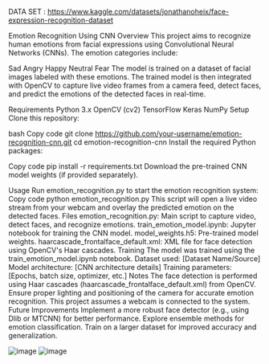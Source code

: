 DATA SET : https://www.kaggle.com/datasets/jonathanoheix/face-expression-recognition-dataset

Emotion Recognition Using CNN
Overview
This project aims to recognize human emotions from facial expressions using Convolutional Neural Networks (CNNs). The emotion categories include:

Sad
Angry
Happy
Neutral
Fear
The model is trained on a dataset of facial images labeled with these emotions. The trained model is then integrated with OpenCV to capture live video frames from a camera feed, detect faces, and predict the emotions of the detected faces in real-time.

Requirements
Python 3.x
OpenCV (cv2)
TensorFlow
Keras
NumPy
Setup
Clone this repository:

bash
Copy code
git clone https://github.com/your-username/emotion-recognition-cnn.git
cd emotion-recognition-cnn
Install the required Python packages:

Copy code
pip install -r requirements.txt
Download the pre-trained CNN model weights (if provided separately).

Usage
Run emotion_recognition.py to start the emotion recognition system:
Copy code
python emotion_recognition.py
This script will open a live video stream from your webcam and overlay the predicted emotion on the detected faces.
Files
emotion_recognition.py: Main script to capture video, detect faces, and recognize emotions.
train_emotion_model.ipynb: Jupyter notebook for training the CNN model.
model_weights.h5: Pre-trained model weights.
haarcascade_frontalface_default.xml: XML file for face detection using OpenCV's Haar cascades.
Training
The model was trained using the train_emotion_model.ipynb notebook.
Dataset used: [Dataset Name/Source]
Model architecture: [CNN architecture details]
Training parameters: [Epochs, batch size, optimizer, etc.]
Notes
The face detection is performed using Haar cascades (haarcascade_frontalface_default.xml) from OpenCV.
Ensure proper lighting and positioning of the camera for accurate emotion recognition.
This project assumes a webcam is connected to the system.
Future Improvements
Implement a more robust face detector (e.g., using Dlib or MTCNN) for better performance.
Explore ensemble methods for emotion classification.
Train on a larger dataset for improved accuracy and generalization.

![image](https://github.com/Mahmoud3wwd/AI-emotion-recognition-using-CNN-CV2/assets/150680874/4906b218-eee5-45fc-8b1a-41a978ac3021)
![image](https://github.com/Mahmoud3wwd/AI-emotion-recognition-using-CNN-CV2/assets/150680874/dd6d552a-2e60-457b-a5d3-0971c521c871)



